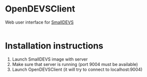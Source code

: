 # OpenDEVSClient
Web user interface for <a href="http://perchta.fit.vutbr.cz:8000/projekty/10">SmallDEVS</a>

<img src="http://i.imgur.com/8RfsSmh.png" alt="" />


# Installation instructions
1. Launch SmallDEVS image with server
2. Make sure that server is running (port 9004 must be available)
3. Launch OpenDEVSClient (it will try to connect to localhost:9004)
